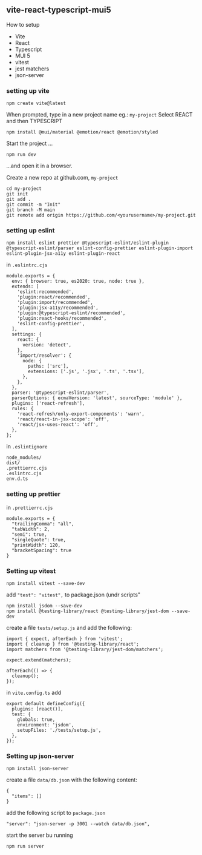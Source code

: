 ## vite-react-typescript-mui5
How to setup  
* Vite
* React
* Typescript 
* MUI 5 
* vitest
* jest matchers
* json-server 

### setting up vite

```
npm create vite@latest
```
When prompted, type in a new project name eg.: `my-project`
Select REACT and then TYPESCRIPT

```
npm install @mui/material @emotion/react @emotion/styled
```
Start the project ...
```
npm run dev
```
...and open it in a browser.


Create a new repo at github.com, `my-project`

```
cd my-project
git init
git add .
git commit -m "Init"
git branch -M main
git remote add origin https://github.com/<yourusername>/my-project.git
```
### setting up eslint

```
npm install eslint prettier @typescript-eslint/eslint-plugin @typescript-eslint/parser eslint-config-prettier eslint-plugin-import eslint-plugin-jsx-a11y eslint-plugin-react
```

in `.eslintrc.cjs`

```
module.exports = {
  env: { browser: true, es2020: true, node: true },
  extends: [
    'eslint:recommended',
    'plugin:react/recommended',
    'plugin:import/recommended',
    'plugin:jsx-a11y/recommended',
    'plugin:@typescript-eslint/recommended',
    'plugin:react-hooks/recommended',
    'eslint-config-prettier',
  ],
  settings: {
    react: {
      version: 'detect',
    },
    'import/resolver': {
      node: {
        paths: ['src'],
        extensions: ['.js', '.jsx', '.ts', '.tsx'],
      },
    },
  },
  parser: '@typescript-eslint/parser',
  parserOptions: { ecmaVersion: 'latest', sourceType: 'module' },
  plugins: ['react-refresh'],
  rules: {
    'react-refresh/only-export-components': 'warn',
    'react/react-in-jsx-scope': 'off',
    'react/jsx-uses-react': 'off',
  },
};
```

in `.eslintignore`

```
node_modules/
dist/
.prettierrc.cjs
.eslintrc.cjs
env.d.ts
```
### setting up prettier

in `.prettierrc.cjs`
```
module.exports = {
  "trailingComma": "all",
  "tabWidth": 2,
  "semi": true,
  "singleQuote": true,
  "printWidth": 120,
  "bracketSpacing": true
}
```

### Setting up vitest

```
npm install vitest --save-dev
```

add `"test": "vitest",` to package.json (undr scripts"

```
npm install jsdom --save-dev
npm install @testing-library/react @testing-library/jest-dom --save-dev
```
create a file `tests/setup.js` and add the following:

```
import { expect, afterEach } from 'vitest';
import { cleanup } from '@testing-library/react';
import matchers from '@testing-library/jest-dom/matchers';

expect.extend(matchers);

afterEach(() => {
  cleanup();
});
```

in `vite.config.ts` add 

```
export default defineConfig({
  plugins: [react()],
  test: {
    globals: true,
    environment: 'jsdom',
    setupFiles: './tests/setup.js',
  },
});
```
### Setting up json-server

```
npm install json-server
```

create a file `data/db.json` with the following content:

```
{
  "items": []
}
```

add the following script to `package.json`
```
"server": "json-server -p 3001 --watch data/db.json",
```

start the server bu running
```
npm run server
```
